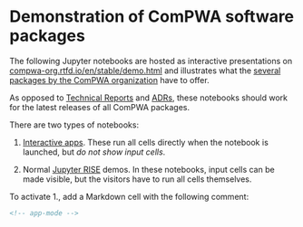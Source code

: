 # Demonstration of ComPWA software packages

The following Jupyter notebooks are hosted as interactive presentations on
[compwa-org.rtfd.io/en/stable/demo.html](https://compwa-org.readthedocs.io/en/stable/demo.html)
and illustrates what the
[several packages by the ComPWA organization](https://pwa.readthedocs.io/software.html#affiliated-projects)
have to offer.

As opposed to
[Technical Reports](https://compwa-org.readthedocs.io/en/stable/reports.html)
and [ADRs](https://compwa-org.readthedocs.io/en/stable/adr.html), these
notebooks should work for the latest releases of all ComPWA packages.

There are two types of notebooks:

1. [Interactive apps](https://github.com/binder-examples/appmode). These run
   all cells directly when the notebook is launched, but _do not show input
   cells_.

2. Normal [Jupyter RISE](https://github.com/binder-examples/jupyter-rise)
   demos. In these notebooks, input cells can be made visible, but the visitors
   have to run all cells themselves.

To activate 1., add a Markdown cell with the following comment:

```markdown
<!-- app-mode -->
```
